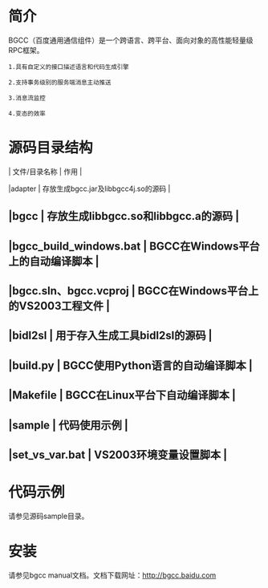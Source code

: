 简介
====
BGCC（百度通用通信组件）是一个跨语言、跨平台、面向对象的高性能轻量级RPC框架。

    1.具有自定义的接口描述语言和代码生成引擎

    2.支持事务级别的服务端消息主动推送

    3.消息流监控

    4.变态的效率


源码目录结构
====

|  文件/目录名称        |               作用                   |

|adapter                | 存放生成bgcc.jar及libbgcc4j.so的源码 |

|bgcc                   | 存放生成libbgcc.so和libbgcc.a的源码  |
----------------------------------------------------------------
|bgcc_build_windows.bat | BGCC在Windows平台上的自动编译脚本    |
----------------------------------------------------------------
|bgcc.sln、bgcc.vcproj  | BGCC在Windows平台上的VS2003工程文件  |
----------------------------------------------------------------
|bidl2sl                | 用于存入生成工具bidl2sl的源码        |
----------------------------------------------------------------
|build.py               | BGCC使用Python语言的自动编译脚本     |
----------------------------------------------------------------
|Makefile               | BGCC在Linux平台下自动编译脚本        |
----------------------------------------------------------------
|sample                 | 代码使用示例                         |
----------------------------------------------------------------
|set_vs_var.bat         | VS2003环境变量设置脚本               |
----------------------------------------------------------------

代码示例
====
请参见源码sample目录。

安装
====
请参见bgcc manual文档。文档下载网址：http://bgcc.baidu.com



